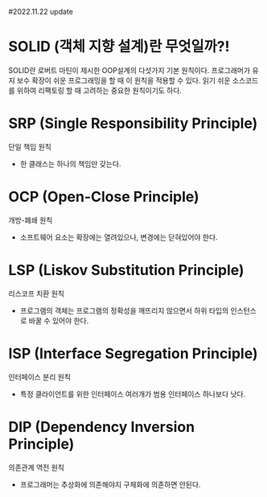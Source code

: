 #2022.11.22 update

# SOLID (객체 지향 설계)란 무엇일까?!

SOLID란 로버트 마틴이 제시한 OOP설계의 다섯가지 기본 원칙이다.
프로그래머가 유지 보수 확장이 쉬운 프로그래밍을 할 때 이 원칙을 적용할 수 있다.
읽기 쉬운 소스코드를 위하여 리팩토링 할 때 고려하는 중요한 원칙이기도 하다.

# SRP (Single Responsibility Principle)
단일 책임 원칙
- 한 클래스는 하나의 책임만 갖는다.

# OCP (Open-Close Principle)
개방-폐쇄 원칙
- 소프트웨어 요소는 확장에는 열려있으나, 변경에는 닫혀있어야 한다.

# LSP (Liskov Substitution Principle)
리스코프 치환 원칙
- 프로그램의 객체는 프로그램의 정확성을 깨뜨리지 않으면서
  하위 타입의 인스턴스로 바꿀 수 있어야 한다.

# ISP (Interface Segregation Principle)
인터페이스 분리 원칙
- 특정 클라이언트를 위한 인터페이스 여러개가
  범용 인터페이스 하나보다 낫다.

# DIP (Dependency Inversion Principle)
의존관계 역전 원칙
- 프로그래머는 추상화에 의존해야지 구체화에 의존하면 안된다.